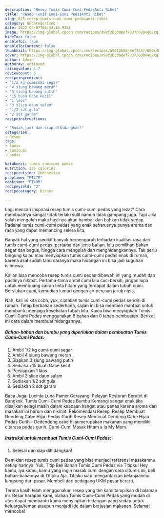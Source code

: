 ```yaml
---
description: "Resep Tumis Cumi-Cumi PedasAnti Ribet"
title: "Resep Tumis Cumi-Cumi PedasAnti Ribet"
slug: 825-resep-tumis-cumi-cumi-pedasanti-ribet
category: Uncategorized
date: 2022-04-07T08:43:16.925Z
image: https://img-global.cpcdn.com/recipes/a90f2b0da8ef7837/680x482cq70/tumis-cumi-cumi-pedas-foto-resep-utama.jpg
hideToc: false
enableToc: true
enableTocContent: false
thumbnail: https://img-global.cpcdn.com/recipes/a90f2b0da8ef7837/680x482cq70/tumis-cumi-cumi-pedas-foto-resep-utama.jpg
cover: https://img-global.cpcdn.com/recipes/a90f2b0da8ef7837/680x482cq70/tumis-cumi-cumi-pedas-foto-resep-utama.jpg
author: Admin
authorAv: notfound
ratingvalue: 4.7
reviewcount: 6
recipeingredient:
- "1/2 kg cumicumi segar"
- "4 siung bawang merah"
- "3 siung bawang putih"
- "15 buah Cabe kecil"
- "1 laos"
- "3 slice daun salam"
- "1/2 sdt gula"
- "2 sdt garam"
recipeinstructions:

- "Sudah jadi dan siap dihidangkan!"
categories:
- Resep
tags:
- tumis
- cumicumi
- pedas

katakunci: tumis cumicumi pedas 
nutrition: 135 calories
recipecuisine: Indonesian
preptime: "PT27M"
cooktime: "PT49M"
recipeyield: "2"
recipecategory: Dinner

---
```



Lagi mencari inspirasi resep tumis cumi-cumi pedas yang lezat? Cara membuatnya sangat tidak terlalu sulit namun tidak gampang juga. Tapi Jika salah mengolah maka hasilnya akan hambar dan bahkan tidak sedap. Padahal tumis cumi-cumi pedas yang enak seharusnya punya aroma dan rasa yang dapat memancing selera kita.


Banyak hal yang sedikit banyak berpengaruh terhadap kualitas rasa dari tumis cumi-cumi pedas, pertama dari jenis bahan, lalu pemilihan bahan segar dan bagus, hingga cara mengolah dan menghidangkannya. Tak perlu bingung kalau mau menyiapkan tumis cumi-cumi pedas enak di rumah, karena asal sudah tahu caranya maka hidangan ini bisa jadi suguhan istimewa.

Kalian bisa mencoba resep tumis cumi pedas dibawah ini yang mudah dan pastinya nikmat. Pertama-tama ambil cumi lalu cuci bersih, jangan lupa untuk membuang cairan tinta hitam yang terdapat dalam tubuh cumi. Bersihkan cumi, kemudian lumuri dengan air perasan jeruk nipis.


Nah, kali ini kita coba, yuk, ciptakan tumis cumi-cumi pedas sendiri di rumah. Tetap berbahan sederhana, sajian ini bisa memberi manfaat untuk membantu menjaga kesehatan tubuh kita. Kamu bisa menyiapkan Tumis Cumi-Cumi Pedas menggunakan 8 bahan dan 0 tahap pembuatan. Berikut ini cara dalam membuat hidangannya.

<!--inarticleads1-->

##### Bahan-bahan dan bumbu yang diperlukan dalam pembuatan Tumis Cumi-Cumi Pedas:

1. Ambil 1/2 kg cumi-cumi segar
1. Ambil 4 siung bawang merah
1. Siapkan 3 siung bawang putih
1. Sediakan 15 buah Cabe kecil
1. Persiapkan 1 laos
1. Ambil 3 slice daun salam
1. Sediakan 1/2 sdt gula
1. Sediakan 2 sdt garam


Baca Juga: Lucinta Luna Pamer Gerayangi Pelayan Restoran Berotot di Bangkok. Tumis Cumi-Cumi Pedas Bumbu Kemangi sangat enak jika disajikan selagi masih dalam keadaan hangat atau panas karena aroma dari masakan ini harum dan nikmat. Rekomendasi Resep: Resep Membuat Dendeng Cabe Hijau Pedas Gurih Resep Membuat Dendeng Cabe Hijau Pedas Gurih - Dedendeng cabe hijaumerupakan makanan yang memiliki citarasa pedas gurih. Cumi-Cumi Masak Hitam a la My Mom. 

<!--inarticleads2-->

##### Instruksi untuk membuat Tumis Cumi-Cumi Pedas:


1. Selesai dan siap dihidangkan!

Demikian resep tumis cumi pedas yang bisa menjadi referensi masakanmu setiap harinya! Yuk, Titip Beli Bahan Tumis Cumi Pedas via Titipku! Hey kamu, iya kamu, kamu yang ingin masak cumi dengan cara ditumis ini, beli bahan-bahannya di Titipku Aja. Titipku siap mengantarkan belanjaanmu langsung dari pasar. Membeli dari pedagang UKM pasar berarti. 

Terima kasih telah menggunakan resep yang tim kami tampilkan di halaman ini. Besar harapan kami, olahan Tumis Cumi-Cumi Pedas yang mudah di atas dapat membantu kamu menyiapkan hidangan yang sedap untuk keluarga/teman ataupun menjadi ide dalam berjualan makanan. Selamat mencoba!
